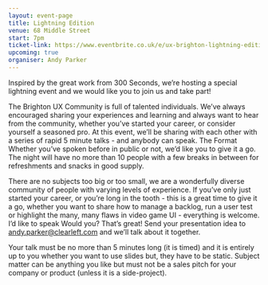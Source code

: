```yaml
---
layout: event-page
title: Lightning Edition
venue: 68 Middle Street
start: 7pm
ticket-link: https://www.eventbrite.co.uk/e/ux-brighton-lightning-edition-tickets-19098567329
upcoming: true
organiser: Andy Parker
---
```


Inspired by the great work from 300 Seconds, we’re hosting a special lightning event and we would like you to join us and take part!

The Brighton UX Community is full of talented individuals. We’ve always encouraged sharing your experiences and learning and always want to hear from the community, whether you’ve started your career, or consider yourself a seasoned pro. At this event, we’ll be sharing with each other with a series of rapid 5 minute talks - and anybody can speak.
The Format
Whether you’ve spoken before in public or not, we’d like you to give it a go. The night will have no more than 10 people with a few breaks in between for refreshments and snacks in good supply.

There are no subjects too big or too small, we are a wonderfully diverse community of people with varying levels of experience. If you’ve only just started your career, or you’re long in the tooth - this is a great time to give it a go, whether you want to share how to manage a backlog, run a user test or highlight the many, many flaws in video game UI - everything is welcome.
I’d like to speak
Would you? That’s great! Send your presentation idea to andy.parker@clearleft.com and we’ll talk about it together.

Your talk must be no more than 5 minutes long (it is timed) and it is entirely up to you whether you want to use slides but, they have to be static. Subject matter can be anything you like but must not be a sales pitch for your company or product (unless it is a side-project).
